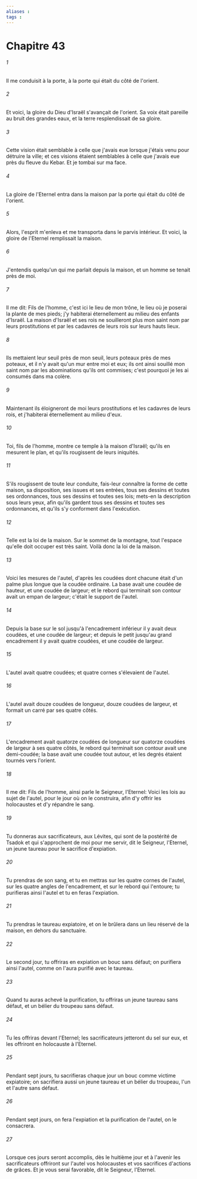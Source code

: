 ```yaml
---
aliases : 
tags : 
---
```


# Chapitre 43

###### 1
Il me conduisit à la porte, à la porte qui était du côté de l'orient.
###### 2
Et voici, la gloire du Dieu d'Israël s'avançait de l'orient. Sa voix était pareille au bruit des grandes eaux, et la terre resplendissait de sa gloire.
###### 3
Cette vision était semblable à celle que j'avais eue lorsque j'étais venu pour détruire la ville; et ces visions étaient semblables à celle que j'avais eue près du fleuve du Kebar. Et je tombai sur ma face.
###### 4
La gloire de l'Eternel entra dans la maison par la porte qui était du côté de l'orient.
###### 5
Alors, l'esprit m'enleva et me transporta dans le parvis intérieur. Et voici, la gloire de l'Eternel remplissait la maison.
###### 6
J'entendis quelqu'un qui me parlait depuis la maison, et un homme se tenait près de moi.
###### 7
Il me dit: Fils de l'homme, c'est ici le lieu de mon trône, le lieu où je poserai la plante de mes pieds; j'y habiterai éternellement au milieu des enfants d'Israël. La maison d'Israël et ses rois ne souilleront plus mon saint nom par leurs prostitutions et par les cadavres de leurs rois sur leurs hauts lieux.
###### 8
Ils mettaient leur seuil près de mon seuil, leurs poteaux près de mes poteaux, et il n'y avait qu'un mur entre moi et eux; ils ont ainsi souillé mon saint nom par les abominations qu'ils ont commises; c'est pourquoi je les ai consumés dans ma colère.
###### 9
Maintenant ils éloigneront de moi leurs prostitutions et les cadavres de leurs rois, et j'habiterai éternellement au milieu d'eux.
###### 10
Toi, fils de l'homme, montre ce temple à la maison d'Israël; qu'ils en mesurent le plan, et qu'ils rougissent de leurs iniquités.
###### 11
S'ils rougissent de toute leur conduite, fais-leur connaître la forme de cette maison, sa disposition, ses issues et ses entrées, tous ses dessins et toutes ses ordonnances, tous ses dessins et toutes ses lois; mets-en la description sous leurs yeux, afin qu'ils gardent tous ses dessins et toutes ses ordonnances, et qu'ils s'y conforment dans l'exécution.
###### 12
Telle est la loi de la maison. Sur le sommet de la montagne, tout l'espace qu'elle doit occuper est très saint. Voilà donc la loi de la maison.
###### 13
Voici les mesures de l'autel, d'après les coudées dont chacune était d'un palme plus longue que la coudée ordinaire. La base avait une coudée de hauteur, et une coudée de largeur; et le rebord qui terminait son contour avait un empan de largeur; c'était le support de l'autel.
###### 14
Depuis la base sur le sol jusqu'à l'encadrement inférieur il y avait deux coudées, et une coudée de largeur; et depuis le petit jusqu'au grand encadrement il y avait quatre coudées, et une coudée de largeur.
###### 15
L'autel avait quatre coudées; et quatre cornes s'élevaient de l'autel.
###### 16
L'autel avait douze coudées de longueur, douze coudées de largeur, et formait un carré par ses quatre côtés.
###### 17
L'encadrement avait quatorze coudées de longueur sur quatorze coudées de largeur à ses quatre côtés, le rebord qui terminait son contour avait une demi-coudée; la base avait une coudée tout autour, et les degrés étaient tournés vers l'orient.
###### 18
Il me dit: Fils de l'homme, ainsi parle le Seigneur, l'Eternel: Voici les lois au sujet de l'autel, pour le jour où on le construira, afin d'y offrir les holocaustes et d'y répandre le sang.
###### 19
Tu donneras aux sacrificateurs, aux Lévites, qui sont de la postérité de Tsadok et qui s'approchent de moi pour me servir, dit le Seigneur, l'Eternel, un jeune taureau pour le sacrifice d'expiation.
###### 20
Tu prendras de son sang, et tu en mettras sur les quatre cornes de l'autel, sur les quatre angles de l'encadrement, et sur le rebord qui l'entoure; tu purifieras ainsi l'autel et tu en feras l'expiation.
###### 21
Tu prendras le taureau expiatoire, et on le brûlera dans un lieu réservé de la maison, en dehors du sanctuaire.
###### 22
Le second jour, tu offriras en expiation un bouc sans défaut; on purifiera ainsi l'autel, comme on l'aura purifié avec le taureau.
###### 23
Quand tu auras achevé la purification, tu offriras un jeune taureau sans défaut, et un bélier du troupeau sans défaut.
###### 24
Tu les offriras devant l'Eternel; les sacrificateurs jetteront du sel sur eux, et les offriront en holocauste à l'Eternel.
###### 25
Pendant sept jours, tu sacrifieras chaque jour un bouc comme victime expiatoire; on sacrifiera aussi un jeune taureau et un bélier du troupeau, l'un et l'autre sans défaut.
###### 26
Pendant sept jours, on fera l'expiation et la purification de l'autel, on le consacrera.
###### 27
Lorsque ces jours seront accomplis, dès le huitième jour et à l'avenir les sacrificateurs offriront sur l'autel vos holocaustes et vos sacrifices d'actions de grâces. Et je vous serai favorable, dit le Seigneur, l'Eternel.
